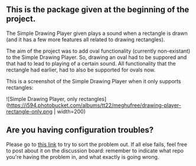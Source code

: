 ## This is the package given at the beginning of the project.

The Simple Drawing Player given plays a sound when a rectangle is drawn (and it has a few more features all related to drawing rectangles). 

The aim of the project was to add oval functionality (currently non-existant) to the Simple Drawing Player. So, drawing an oval had to be suppored and that had to lead to playing of a certain sound. All functionality that the rectangle had earlier, had to also be supported for ovals now.

This is a screenshot of the Simple Drawing Player when it only supports rectangles:

![Simple Drawing Player, only rectangles](https://i594.photobucket.com/albums/tt22/meghufree/drawing-player-rectangle-only.png | width=200)







## Are you having configuration troubles?

Please go to [this link](https://github.com/UBCx-Software-Construction/intro-to-softconst-lecture-starters/blob/master/README.md) to try to sort the problem out. If all else fails, feel free to post about it on the discussion board: remember to indicate what repo you're having the problem in, and what exactly is going wrong. 
